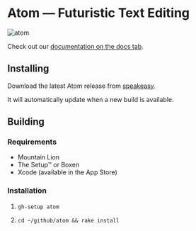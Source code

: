 # Atom — Futuristic Text Editing

![atom](https://f.cloud.github.com/assets/1300064/208230/4cefbca4-821a-11e2-8139-92c0328abf68.png)

Check out our [documentation on the docs tab](https://github.com/github/atom/docs).

## Installing

Download the latest Atom release from [speakeasy](https://speakeasy.githubapp.com/apps/27).

It will automatically update when a new build is available.

## Building

### Requirements

  * Mountain Lion
  * The Setup™ or Boxen
  * Xcode (available in the App Store)

### Installation

  1. `gh-setup atom`

  2. `cd ~/github/atom && rake install`
